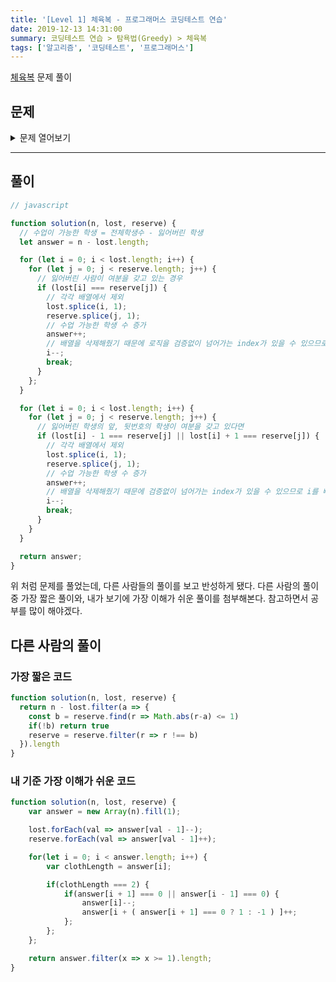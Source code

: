```yaml
---
title: '[Level 1] 체육복 - 프로그래머스 코딩테스트 연습'
date: 2019-12-13 14:31:00
summary: 코딩테스트 연습 > 탐욕법(Greedy) > 체육복
tags: ['알고리즘', '코딩테스트', '프로그래머스']
---
```


[체육복](https://programmers.co.kr/learn/courses/30/lessons/42862) 문제 풀이

## 문제

<details>
  <summary>문제 열어보기</summary>

점심시간에 도둑이 들어, 일부 학생이 체육복을 도난당했습니다. 다행히 여벌 체육복이 있는 학생이 이들에게 체육복을 빌려주려 합니다. 학생들의 번호는 체격 순으로 매겨져 있어, 바로 앞번호의 학생이나 바로 뒷번호의 학생에게만 체육복을 빌려줄 수 있습니다. 예를 들어, 4번 학생은 3번 학생이나 5번 학생에게만 체육복을 빌려줄 수 있습니다. 체육복이 없으면 수업을 들을 수 없기 때문에 체육복을 적절히 빌려 최대한 많은 학생이 체육수업을 들어야 합니다.

전체 학생의 수 n, 체육복을 도난당한 학생들의 번호가 담긴 배열 lost, 여벌의 체육복을 가져온 학생들의 번호가 담긴 배열 reserve가 매개변수로 주어질 때, 체육수업을 들을 수 있는 학생의 최댓값을 return 하도록 solution 함수를 작성해주세요.

### 제한사항

* 전체 학생의 수는 2명 이상 30명 이하입니다.
* 체육복을 도난당한 학생의 수는 1명 이상 n명 이하이고 중복되는 번호는 없습니다.
* 여벌의 체육복을 가져온 학생의 수는 1명 이상 n명 이하이고 중복되는 번호는 없습니다.
* 여벌 체육복이 있는 학생만 다른 학생에게 체육복을 빌려줄 수 있습니다.
* 여벌 체육복을 가져온 학생이 체육복을 도난당했을 수 있습니다. 이때 이 학생은 체육복을 하나만 도난당했다고 가정하며, 남은 체육복이 하나이기에 다른 학생에게는 체육복을 빌려줄 수 없습니다.

### 입출력 예

n | lost | reserve | return
--- | --- | --- | ---
5 | [2, 4] | [1, 3, 5] | 5
5 | [2, 4] | [3] | 4
3 | [3] | [1] | 2
5 | [2, 4] | [2] | 4

### 입출력 예 설명

#### 입출력 예 #1

1번 학생이 2번 학생에게 체육복을 빌려주고, 3번 학생이나 5번 학생이 4번 학생에게 체육복을 빌려주면 학생 5명이 체육수업을 들을 수 있습니다.

#### 입출력 예 #2

3번 학생이 2번 학생이나 4번 학생에게 체육복을 빌려주면 학생 4명이 체육수업을 들을 수 있습니다.

#### 입출력 예 #3

생략

#### 입출력 예 #4

`khwan 추가 테스트 케이스`
체육복을 잃어버린 학생이 여분을 갖고있는 케이스가 있으므로 테스트 케이스를 추가해주었습니다.  
2번학생이 잃어버렸지만 여분 또한 가지고 있으므로 4번 학생만 체육복이 없는 결과를 갖고, 총 4명만 수업을 들을 수 있습니다.

</details>

------

## 풀이

```javascript
// javascript

function solution(n, lost, reserve) {
  // 수업이 가능한 학생 = 전체학생수 - 잃어버린 학생
  let answer = n - lost.length;

  for (let i = 0; i < lost.length; i++) {
    for (let j = 0; j < reserve.length; j++) {
      // 잃어버린 사람이 여분을 갖고 있는 경우
      if (lost[i] === reserve[j]) {
        // 각각 배열에서 제외
        lost.splice(i, 1);
        reserve.splice(j, 1);
        // 수업 가능한 학생 수 증가
        answer++;
        // 배열을 삭제해줬기 때문에 로직을 검증없이 넘어가는 index가 있을 수 있으므로 i를 빼줌
        i--;
        break;
      }
    };
  }

  for (let i = 0; i < lost.length; i++) {
    for (let j = 0; j < reserve.length; j++) {
      // 잃어버린 학생의 앞, 뒷번호의 학생이 여분을 갖고 있다면
      if (lost[i] - 1 === reserve[j] || lost[i] + 1 === reserve[j]) {
        // 각각 배열에서 제외
        lost.splice(i, 1);
        reserve.splice(j, 1);
        // 수업 가능한 학생 수 증가
        answer++;
        // 배열을 삭제해줬기 때문에 검증없이 넘어가는 index가 있을 수 있으므로 i를 빼줌
        i--;
        break;
      }
    }
  }

  return answer;
}
```

위 처럼 문제를 풀었는데, 다른 사람들의 풀이를 보고 반성하게 됐다. 다른 사람의 풀이 중 가장 짧은 풀이와, 내가 보기에 가장 이해가 쉬운 풀이를 첨부해본다. 참고하면서 공부를 많이 해야겠다.

## 다른 사람의 풀이

### 가장 짧은 코드

```javascript
function solution(n, lost, reserve) {      
  return n - lost.filter(a => {
    const b = reserve.find(r => Math.abs(r-a) <= 1)
    if(!b) return true
    reserve = reserve.filter(r => r !== b)
  }).length
}
```

### 내 기준 가장 이해가 쉬운 코드
```javascript
function solution(n, lost, reserve) {
    var answer = new Array(n).fill(1);

    lost.forEach(val => answer[val - 1]--);
    reserve.forEach(val => answer[val - 1]++);

    for(let i = 0; i < answer.length; i++) {
        var clothLength = answer[i];

        if(clothLength === 2) {
            if(answer[i + 1] === 0 || answer[i - 1] === 0) {
                answer[i]--;
                answer[i + ( answer[i + 1] === 0 ? 1 : -1 ) ]++;
            };
        };
    };

    return answer.filter(x => x >= 1).length;
}
```
